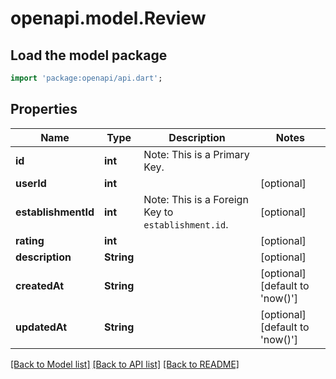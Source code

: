 # openapi.model.Review

## Load the model package
```dart
import 'package:openapi/api.dart';
```

## Properties
Name | Type | Description | Notes
------------ | ------------- | ------------- | -------------
**id** | **int** | Note: This is a Primary Key.<pk/> | 
**userId** | **int** |  | [optional] 
**establishmentId** | **int** | Note: This is a Foreign Key to `establishment.id`.<fk table='establishment' column='id'/> | [optional] 
**rating** | **int** |  | [optional] 
**description** | **String** |  | [optional] 
**createdAt** | **String** |  | [optional] [default to 'now()']
**updatedAt** | **String** |  | [optional] [default to 'now()']

[[Back to Model list]](../README.md#documentation-for-models) [[Back to API list]](../README.md#documentation-for-api-endpoints) [[Back to README]](../README.md)



